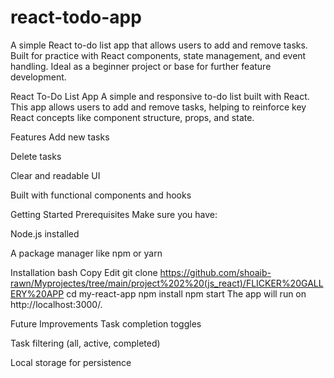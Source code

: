 # react-todo-app
A simple React to-do list app that allows users to add and remove tasks. Built for practice with React components, state management, and event handling. Ideal as a beginner project or base for further feature development.

React To-Do List App
A simple and responsive to-do list built with React. This app allows users to add and remove tasks, helping to reinforce key React concepts like component structure, props, and state.

Features
Add new tasks

Delete tasks

Clear and readable UI

Built with functional components and hooks

Getting Started
Prerequisites
Make sure you have:

Node.js installed

A package manager like npm or yarn

Installation
bash
Copy
Edit
git clone https://github.com/shoaib-rawn/Myprojectes/tree/main/project%202%20(js_react)/FLICKER%20GALLERY%20APP
cd my-react-app
npm install
npm start
The app will run on http://localhost:3000/.

Future Improvements
Task completion toggles

Task filtering (all, active, completed)

Local storage for persistence
